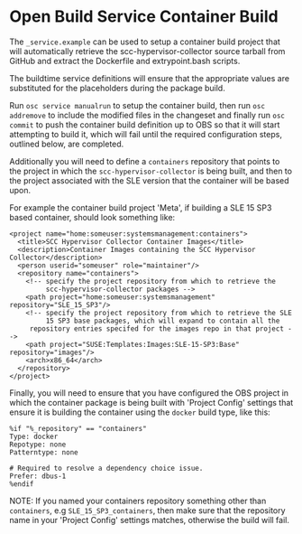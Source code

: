 Open Build Service Container Build
==================================

The `_service.example` can be used to setup a container build project
that will automatically retrieve the scc-hypervisor-collector source
tarball from GitHub and extract the Dockerfile and extrypoint.bash
scripts.

The buildtime service definitions will ensure that the appropriate 
values are substituted for the placeholders during the package build.

Run `osc service manualrun` to setup the container build, then run
`osc addremove` to include the modified files in the changeset and
finally run `osc commit` to push the container build definition up
to OBS so that it will start attempting to build it, which will fail
until the required configuration steps, outlined below, are completed.

Additionally you will need to define a `containers` repository that
points to the project in which the `scc-hypervisor-collector` is being
built, and then to the project associated with the SLE version that the
container will be based upon.

For example the container build project 'Meta', if building a SLE 15 SP3
based container, should look something like:

```
<project name="home:someuser:systemsmanagement:containers">
  <title>SCC Hypervisor Collector Container Images</title>
  <description>Container Images containing the SCC Hypervisor Collector</description>
  <person userid="someuser" role="maintainer"/>
  <repository name="containers">
    <!-- specify the project repository from which to retrieve the
         scc-hypervisor-collector packages -->
    <path project="home:someuser:systemsmanagement" repository="SLE_15_SP3"/>
    <!-- specify the project repository from which to retrieve the SLE
         15 SP3 base packages, which will expand to contain all the
	 repository entries specifed for the images repo in that project -->
    <path project="SUSE:Templates:Images:SLE-15-SP3:Base" repository="images"/>
    <arch>x86_64</arch>
  </repository>
</project>
```

Finally, you will need to ensure that you have configured the OBS project in
which the container package is being built with 'Project Config' settings
that ensure it is building the container using the `docker` build type,
like this:

```
%if "%_repository" == "containers"
Type: docker
Repotype: none
Patterntype: none

# Required to resolve a dependency choice issue.
Prefer: dbus-1
%endif
```

NOTE: If you named your containers repository something other than `containers`,
e.g `SLE_15_SP3_containers`, then make sure that the repository name in your 
'Project Config' settings matches, otherwise the build will fail.
